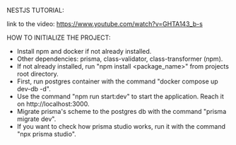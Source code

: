 NESTJS TUTORIAL:

link to the video: https://www.youtube.com/watch?v=GHTA143_b-s

HOW TO INITIALIZE THE PROJECT:

- Install npm and docker if not already installed.
- Other dependencies: prisma, class-validator, class-transformer (npm).
- If not already installed, run "npm install <package_name>" from projects root directory.
- First, run postgres container with the command "docker compose up dev-db -d".
- Use the command "npm run start:dev" to start the application. Reach it on http://localhost:3000.
- Migrate prisma's scheme to the postgres db with the command "prisma migrate dev".
- If you want to check how prisma studio works, run it with the command "npx prisma studio".